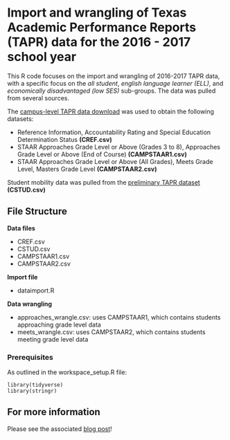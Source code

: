 # Import and wrangling of Texas Academic Performance Reports (TAPR) data for the 2016 - 2017 school year

This R code focuses on the import and wrangling of 2016-2017 TAPR data, with a specific focus on the _all student_, _english language learner (ELL)_, and _economically disadvantaged (low SES)_ sub-groups. The data was pulled from several sources. 

The [campus-level TAPR data download](https://rptsvr1.tea.texas.gov/perfreport/tapr/2017/download/DownloadData.html) was used to obtain the following datasets:
- Reference Information, Accountability Rating and Special Education Determination Status **(CREF.csv)** 
- STAAR Approaches Grade Level or Above (Grades 3 to 8), Approaches Grade Level or Above (End of Course) **(CAMPSTAAR1.csv)**
- STAAR Approaches Grade Level or Above (All Grades), Meets Grade Level, Masters Grade Level **(CAMPSTAAR2.csv)**

Student mobility data was pulled from the [preliminary TAPR dataset](https://rptsvr1.tea.texas.gov/cgi/sas/broker) **(CSTUD.csv)**

## File Structure

**Data files**
- CREF.csv
- CSTUD.csv
- CAMPSTAAR1.csv
- CAMPSTAAR2.csv

**Import file**
- dataimport.R

**Data wrangling**
- approaches_wrangle.csv: uses CAMPSTAAR1, which contains students approaching grade level data
- meets_wrangle.csv: uses CAMPSTAAR2, which contains students meeting grade level data

### Prerequisites

As outlined in the workspace_setup.R file:
```
library(tidyverse)
library(stringr)
```

## For more information
Please see the associated [blog post](https://medium.com/@kierisi/share-the-code-adventures-in-education-data-wrangling-11f2509272cb)!

